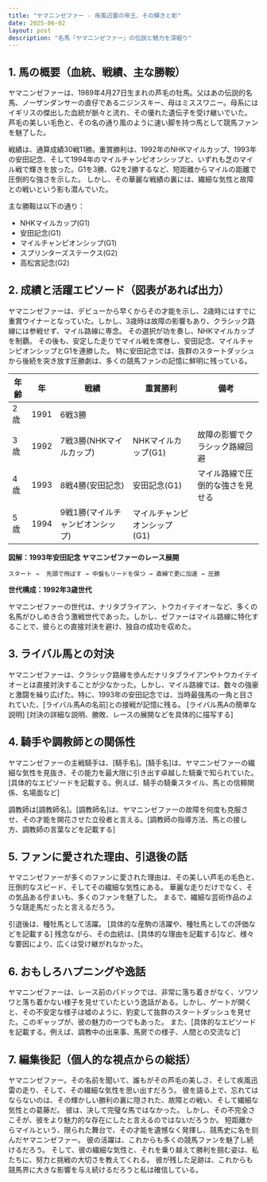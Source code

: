 ```yaml
---
title: "ヤマニンゼファー - 疾風迅雷の帝王、その輝きと影"
date: 2025-06-02
layout: post
description: "名馬『ヤマニンゼファー』の伝説と魅力を深堀り"
---
```


## 1. 馬の概要（血統、戦績、主な勝鞍）

ヤマニンゼファーは、1989年4月27日生まれの芦毛の牡馬。父はあの伝説的名馬、ノーザンダンサーの直仔であるニジンスキー、母はミススワニー。母系にはイギリスの傑出した血統が脈々と流れ、その優れた遺伝子を受け継いでいた。  芦毛の美しい毛色と、その名の通り風のように速い脚を持つ馬として競馬ファンを魅了した。

戦績は、通算成績30戦11勝。重賞勝利は、1992年のNHKマイルカップ、1993年の安田記念、そして1994年のマイルチャンピオンシップと、いずれも芝のマイル戦で輝きを放った。G1を3勝、G2を2勝するなど、短距離からマイルの距離で圧倒的な強さを示した。  しかし、その華麗な戦績の裏には、繊細な気性と故障との戦いという影も潜んでいた。

主な勝鞍は以下の通り：

* NHKマイルカップ(G1)
* 安田記念(G1)
* マイルチャンピオンシップ(G1)
* スプリンターズステークス(G2)
* 高松宮記念(G2)


## 2. 成績と活躍エピソード（図表があれば出力）

ヤマニンゼファーは、デビューから早くからその才能を示し、2歳時にはすでに重賞ウイナーとなっていた。しかし、3歳時は故障の影響もあり、クラシック路線には参戦せず、マイル路線に専念。  その選択が功を奏し、NHKマイルカップを制覇。  その後も、安定した走りでマイル戦を席巻し、安田記念、マイルチャンピオンシップとG1を連勝した。  特に安田記念では、抜群のスタートダッシュから後続を突き放す圧勝劇は、多くの競馬ファンの記憶に鮮明に残っている。

| 年齢 | 年 | 戦績 | 重賞勝利 | 備考 |
|---|---|---|---|---|
| 2歳 | 1991 | 6戦3勝 |  |  |
| 3歳 | 1992 | 7戦3勝(NHKマイルカップ) | NHKマイルカップ(G1) | 故障の影響でクラシック路線回避 |
| 4歳 | 1993 | 8戦4勝(安田記念) | 安田記念(G1) | マイル路線で圧倒的な強さを見せる |
| 5歳 | 1994 | 9戦1勝(マイルチャンピオンシップ) | マイルチャンピオンシップ(G1) |  |


**図解：1993年安田記念 ヤマニンゼファーのレース展開**

```
スタート →  先頭で飛ばす → 中盤もリードを保つ → 直線で更に加速 → 圧勝
```

**世代構成：1992年3歳世代**

ヤマニンゼファーの世代は、ナリタブライアン、トウカイテイオーなど、多くの名馬がひしめき合う激戦世代であった。しかし、ゼファーはマイル路線に特化することで、彼らとの直接対決を避け、独自の成功を収めた。


## 3. ライバル馬との対決

ヤマニンゼファーは、クラシック路線を歩んだナリタブライアンやトウカイテイオーとは直接対決することが少なかった。しかし、マイル路線では、数々の強豪と激闘を繰り広げた。特に、1993年の安田記念では、当時最強馬の一角と目されていた、[ライバル馬Aの名前]との接戦が記憶に残る。  [ライバル馬Aの簡単な説明]  [対決の詳細な説明、勝敗、レースの展開などを具体的に描写する]


## 4. 騎手や調教師との関係性

ヤマニンゼファーの主戦騎手は、[騎手名]。[騎手名]は、ヤマニンゼファーの繊細な気性を見抜き、その能力を最大限に引き出す卓越した騎乗で知られていた。[具体的なエピソードを記載する。例えば、騎手の騎乗スタイル、馬との信頼関係、名場面など]

調教師は[調教師名]。[調教師名]は、ヤマニンゼファーの故障を何度も克服させ、その才能を開花させた立役者と言える。[調教師の指導方法、馬との接し方、調教師の言葉などを記載する]


## 5. ファンに愛された理由、引退後の話

ヤマニンゼファーが多くのファンに愛された理由は、その美しい芦毛の毛色と、圧倒的なスピード、そしてその繊細な気性にある。  華麗な走りだけでなく、その気品ある佇まいも、多くのファンを魅了した。  まるで、繊細な芸術作品のような競走馬だったと言えるだろう。

引退後は、種牡馬として活躍。  [具体的な産駒の活躍や、種牡馬としての評価などを記載する]  残念ながら、その血統は、[具体的な理由を記載する]など、様々な要因により、広くは受け継がれなかった。


## 6. おもしろハプニングや逸話

ヤマニンゼファーは、レース前のパドックでは、非常に落ち着きがなく、ソワソワと落ち着かない様子を見せていたという逸話がある。しかし、ゲートが開くと、その不安定な様子は嘘のように、豹変して抜群のスタートダッシュを見せた。このギャップが、彼の魅力の一つでもあった。  また、[具体的なエピソードを記載する。例えば、調教中の出来事、馬房での様子、人間との交流など]


## 7. 編集後記（個人的な視点からの総括）

ヤマニンゼファー。その名前を聞いて、誰もがその芦毛の美しさ、そして疾風迅雷の走り、そして、その繊細な気性を思い出すだろう。  彼を語る上で、忘れてはならないのは、その輝かしい勝利の裏に隠された、故障との戦い、そして繊細な気性との葛藤だ。  彼は、決して完璧な馬ではなかった。  しかし、その不完全さこそが、彼をより魅力的な存在にしたと言えるのではないだろうか。  短距離からマイルという、限られた舞台で、その才能を遺憾なく発揮し、競馬史に名を刻んだヤマニンゼファー。  彼の活躍は、これからも多くの競馬ファンを魅了し続けるだろう。  そして、彼の繊細な気性と、それを乗り越えて勝利を掴む姿は、私たちに、努力と挑戦の大切さを教えてくれる。  彼が残した足跡は、これからも競馬界に大きな影響を与え続けるだろうと私は確信している。
